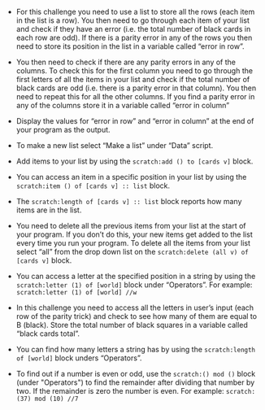 -   For this challenge you need to use a list to store all the rows (each
    item in the list is a row).
    You then need to go through each item of your list and check if they have
    an error (i.e. the total number of black cards in each row are odd).
    If there is a parity error in any of the rows you then need to store its
    position in the list in a variable called “error in row”.

-   You then need to check if there are any parity errors in any of the
    columns.
    To check this for the first column you need to go through the first
    letters of all the items in your list and check if the total number of
    black cards are odd (i.e. there is a parity error in that column).
    You then need to repeat this for all the other columns.
    If you find a parity error in any of the columns store it in a variable
    called “error in column”

-   Display the values for “error in row” and “error in column” at the end
    of your program as the output.

-   To make a new list select “Make a list” under “Data” script.

-   Add items to your list by using the `scratch:add () to [cards v]` block.

-   You can access an item in a specific position in your list by using the
    `scratch:item () of [cards v] :: list` block.

-   The `scratch:length of [cards v] :: list` block reports how many items are
    in the list.

-   You need to delete all the previous items from your list at the start of
    your program.
    If you don’t do this, your new items get added to the list every time you
    run your program.
    To delete all the items from your list select “all” from the drop down
    list on the `scratch:delete (all v) of [cards v]` block.

-   You can access a letter at the specified position in a string by using
    the `scratch:letter (1) of [world]` block under “Operators”.
    For example: `scratch:letter (1) of [world] //w`

-   In this challenge you need to access all the letters in user’s input
    (each row of the parity trick) and check to see how many of them
    are equal to B (black).
    Store the total number of black squares in a variable called
    “black cards total”.

-   You can find how many letters a string has by using the
    `scratch:length of [world]` block unders “Operators”.

-   To find out if a number is even or odd, use the `scratch:() mod ()` block
    (under "Operators") to find the remainder after dividing that number by
    two.
    If the remainder is zero the number is even.
    For example: `scratch:(37) mod (10) //7`
